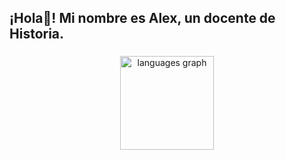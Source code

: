 <h2 align="left">¡Hola👋! Mi nombre es Alex, un docente de Historia.</h2>

###

<div align="center">
  <img src="https://github-readme-stats.vercel.app/api/top-langs?username=alexcuadroo&locale=es&hide_title=false&layout=compact&card_width=320&langs_count=5&theme=dracula&hide_border=true" height="150" alt="languages graph"  />
</div>
